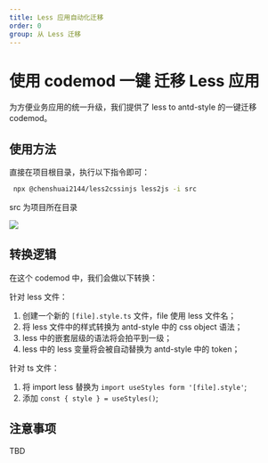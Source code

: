 ```yaml
---
title: Less 应用自动化迁移
order: 0
group: 从 Less 迁移
---
```


# 使用 codemod 一键 迁移 Less 应用

为方便业务应用的统一升级，我们提供了 less to antd-style 的一键迁移 codemod。

## 使用方法

直接在项目根目录，执行以下指令即可：

```bash
 npx @chenshuai2144/less2cssinjs less2js -i src
```

src 为项目所在目录

![](https://github-production-user-asset-6210df.s3.amazonaws.com/28616219/243153216-bed3780c-1642-456f-8b04-a81940f62fec.png)

## 转换逻辑

在这个 codemod 中，我们会做以下转换：

针对 less 文件：

1. 创建一个新的 `[file].style.ts` 文件，file 使用 less 文件名；
2. 将 less 文件中的样式转换为 antd-style 中的 css object 语法；
3. less 中的嵌套层级的语法将会拍平到一级；
4. less 中的 less 变量将会被自动替换为 antd-style 中的 token；

针对 ts 文件：

1. 将 import less 替换为 `import useStyles form '[file].style'`;
2. 添加 `const { style } = useStyles()`;

## 注意事项

TBD
